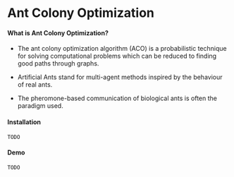 # Ant Colony Optimization

#### What is Ant Colony Optimization?
* The ant colony optimization algorithm (ACO) is a probabilistic technique for solving computational problems which can be reduced to finding good paths through graphs.

* Artificial Ants stand for multi-agent methods inspired by the behaviour of real ants.

* The pheromone-based communication of biological ants is often the paradigm used.

#### Installation
```
TODO
```

#### Demo
```
TODO
```